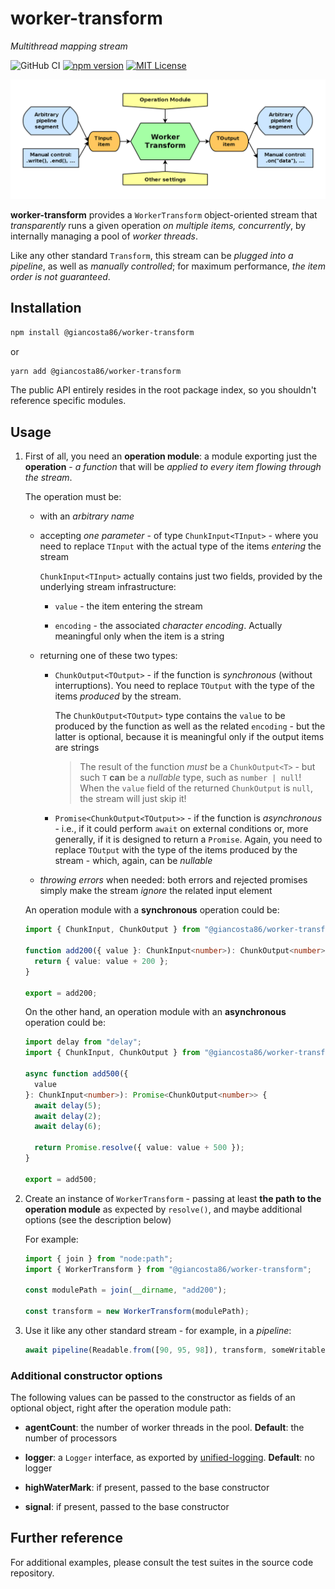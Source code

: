# worker-transform

_Multithread mapping stream_

![GitHub CI](https://github.com/giancosta86/worker-transform/actions/workflows/publish-to-npm.yml/badge.svg)
[![npm version](https://badge.fury.io/js/@giancosta86%2Fworker-transform.svg)](https://badge.fury.io/js/@giancosta86%2Fworker-transform)
[![MIT License](https://img.shields.io/badge/license-MIT-blue.svg?style=flat)](/LICENSE)

![Overview](docs/diagrams//overview.png)

**worker-transform** provides a `WorkerTransform` object-oriented stream that _transparently_ runs a given operation _on multiple items, concurrently_, by internally managing a pool of _worker threads_.

Like any other standard `Transform`, this stream can be _plugged into a pipeline_, as well as _manually controlled_; for maximum performance, _the item order is not guaranteed_.

## Installation

```bash
npm install @giancosta86/worker-transform
```

or

```bash
yarn add @giancosta86/worker-transform
```

The public API entirely resides in the root package index, so you shouldn't reference specific modules.

## Usage

1. First of all, you need an **operation module**: a module exporting just the **operation** - _a function_ that will be _applied to every item flowing through the stream_.

   The operation must be:

   - with an _arbitrary name_

   - accepting _one parameter_ - of type `ChunkInput<TInput>` - where you need to replace `TInput` with the actual type of the items _entering_ the stream

     `ChunkInput<TInput>` actually contains just two fields, provided by the underlying stream infrastructure:

     - `value` - the item entering the stream

     - `encoding` - the associated _character encoding_. Actually meaningful only when the item is a string

   - returning one of these two types:

     - `ChunkOutput<TOutput>` - if the function is _synchronous_ (without interruptions). You need to replace `TOutput` with the type of the items _produced_ by the stream.

       The `ChunkOutput<TOutput>` type contains the `value` to be produced by the function as well as the related `encoding` - but the latter is optional, because it is meaningful only if the output items are strings

       > The result of the function _must_ be a `ChunkOutput<T>` - but such `T` **can** be a _nullable_ type, such as `number | null`!
       > When the `value` field of the returned `ChunkOutput` is `null`, the stream will just skip it!

     - `Promise<ChunkOutput<TOutput>>` - if the function is _asynchronous_ - i.e., if it could perform `await` on external conditions or, more generally, if it is designed to return a `Promise`. Again, you need to replace `TOutput` with the type of the items produced by the stream - which, again, can be _nullable_

   - _throwing errors_ when needed: both errors and rejected promises simply make the stream _ignore_ the related input element

   An operation module with a **synchronous** operation could be:

   ```typescript
   import { ChunkInput, ChunkOutput } from "@giancosta86/worker-transform";

   function add200({ value }: ChunkInput<number>): ChunkOutput<number> {
     return { value: value + 200 };
   }

   export = add200;
   ```

   On the other hand, an operation module with an **asynchronous** operation could be:

   ```typescript
   import delay from "delay";
   import { ChunkInput, ChunkOutput } from "@giancosta86/worker-transform";

   async function add500({
     value
   }: ChunkInput<number>): Promise<ChunkOutput<number>> {
     await delay(5);
     await delay(2);
     await delay(6);

     return Promise.resolve({ value: value + 500 });
   }

   export = add500;
   ```

1. Create an instance of `WorkerTransform` - passing at least **the path to the operation module** as expected by `resolve()`, and maybe additional options (see the description below)

   For example:

   ```typescript
   import { join } from "node:path";
   import { WorkerTransform } from "@giancosta86/worker-transform";

   const modulePath = join(__dirname, "add200");

   const transform = new WorkerTransform(modulePath);
   ```

1. Use it like any other standard stream - for example, in a _pipeline_:

   ```typescript
   await pipeline(Readable.from([90, 95, 98]), transform, someWritableStream);
   ```

### Additional constructor options

The following values can be passed to the constructor as fields of an optional object, right after the operation module path:

- **agentCount**: the number of worker threads in the pool. **Default**: the number of processors

- **logger**: a `Logger` interface, as exported by [unified-logging](https://github.com/giancosta86/unified-logging). **Default**: no logger

- **highWaterMark**: if present, passed to the base constructor

- **signal**: if present, passed to the base constructor

## Further reference

For additional examples, please consult the test suites in the source code repository.
